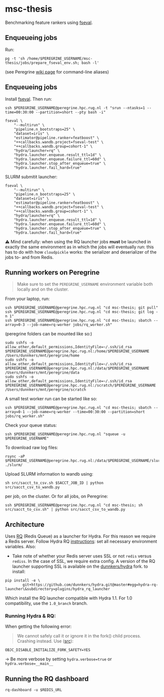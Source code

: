 # msc-thesis
Benchmarking feature rankers using [fseval](https://github.com/dunnkers/fseval).



## Enqueueing jobs
Run:

```shell
pg -t 'sh /home/$PEREGRINE_USERNAME/msc-thesis/jobs/prepare_fseval_env.sh; bash -l'
```

(see Peregrine [wiki page](https://github.com/dunnkers/msc-thesis/wiki/Peregrine#cli-aliases-and-shortcuts) for command-line aliases)

## Enqueueing jobs
Install [fseval](https://github.com/dunnkers/fseval). Then run:

```shell
ssh $PEREGRINE_USERNAME@peregrine.hpc.rug.nl -t "srun --ntasks=1 --time=00:30:00 --partition=short --pty bash -i"
```

```shell
fseval \
    "--multirun" \
    "pipeline.n_bootstraps=25" \
    "dataset=iris" \
    "estimator@pipeline.ranker=featboost" \
    "++callbacks.wandb.project=fseval-test" \
    "++callbacks.wandb.group=cohort-1" \
    "hydra/launcher=rq" \
    "hydra.launcher.enqueue.result_ttl=1d" \
    "hydra.launcher.enqueue.failure_ttl=60d" \
    "hydra.launcher.stop_after_enqueue=true" \
    "hydra.launcher.fail_hard=true"
```

SLURM submitit launcher:
```shell
fseval \
    "--multirun" \
    "pipeline.n_bootstraps=25" \
    "dataset=iris" \
    "estimator@pipeline.ranker=featboost" \
    "++callbacks.wandb.project=fseval-test" \
    "++callbacks.wandb.group=cohort-1" \
    "hydra/launcher=rq" \
    "hydra.launcher.enqueue.result_ttl=1d" \
    "hydra.launcher.enqueue.failure_ttl=60d" \
    "hydra.launcher.stop_after_enqueue=true" \
    "hydra.launcher.fail_hard=true"
```


⚠️ Mind carefully: when using the RQ launcher jobs **must** be launched in exactly the same environment as in which the jobs will eventually run: this has to do with how `cloudpickle` works: the serializer and deserializer of the jobs to- and from Redis.

## Running workers on Peregrine
> Make sure to set the `PEREGRINE_USERNAME` environment variable both locally and on the cluster.

From your laptop, run:

```shell
ssh $PEREGRINE_USERNAME@peregrine.hpc.rug.nl "cd msc-thesis; git pull"
ssh $PEREGRINE_USERNAME@peregrine.hpc.rug.nl "cd msc-thesis; git log -n 1"
ssh $PEREGRINE_USERNAME@peregrine.hpc.rug.nl "cd msc-thesis; sbatch --array=0-3 --job-name=rq-worker jobs/rq_worker.sh"
```

(peregrine folders can be mounted like so:)

```shell
sudo sshfs -o allow_other,default_permissions,IdentityFile=~/.ssh/id_rsa $PEREGRINE_USERNAME@peregrine.hpc.rug.nl:/home/$PEREGRINE_USERNAME /Users/dunnkers/mnt/peregrine/home
sudo sshfs -o allow_other,default_permissions,IdentityFile=~/.ssh/id_rsa $PEREGRINE_USERNAME@peregrine.hpc.rug.nl:/data/$PEREGRINE_USERNAME /Users/dunnkers/mnt/peregrine/data
sudo sshfs -o allow_other,default_permissions,IdentityFile=~/.ssh/id_rsa $PEREGRINE_USERNAME@peregrine.hpc.rug.nl:/scratch/$PEREGRINE_USERNAME /Users/dunnkers/mnt/peregrine/scratch
```

A small test worker run can be started like so:
```shell
ssh $PEREGRINE_USERNAME@peregrine.hpc.rug.nl "cd msc-thesis; sbatch --array=0-1 --job-name=rq-worker --time=00:30:00 --partition=short jobs/rq_worker.sh"
```

Check your queue status:
```shell
ssh $PEREGRINE_USERNAME@peregrine.hpc.rug.nl "squeue -u $PEREGRINE_USERNAME"
```

To download raw log files:
```shell
rsync -aP $PEREGRINE_USERNAME@peregrine.hpc.rug.nl:/data/$PEREGRINE_USERNAME/slurm/ ./slurm/
```

Upload SLURM information to wandb using:

```shell
sh src/sacct_to_csv.sh $SACCT_JOB_ID | python src/sacct_csv_to_wandb.py
```

per job, on the cluster. Or for all jobs, on Peregrine:

```shell
ssh $PEREGRINE_USERNAME@peregrine.hpc.rug.nl "cd msc-thesis; sh src/sacct_to_csv.sh" | python src/sacct_csv_to_wandb.py
```

## Architecture
Uses [RQ](https://python-rq.org/) (Redis Queue) as a launcher for Hydra. For this reason we require a Redis server. Follow Hydra RQ [instructions](https://hydra.cc/docs/next/plugins/rq_launcher/): set all necessary environment variables. Also:

- Take note of whether your Redis server uses SSL or not `redis` versus `rediss`. In the case of SSL, we require extra config. A version of the RQ launcher supporting SSL is available on the [dunnkers/hydra](https://github.com/dunnkers/hydra) fork. to install:

```shell
pip install -e \
        git+https://github.com/dunnkers/hydra.git@master#egg=hydra-rq-launcher\&subdirectory=plugins/hydra_rq_launcher
```

Which install the RQ launcher compatible with Hydra 1.1. For 1.0 compatibility, use the `1.0_branch` branch. 

### Running Hydra & RQ:

When getting the following error:
> We cannot safely call it or ignore it in the fork() child process. Crashing instead.
Use ([src](https://stackoverflow.com/questions/50168647/multiprocessing-causes-python-to-crash-and-gives-an-error-may-have-been-in-progr)):

```shell
OBJC_DISABLE_INITIALIZE_FORK_SAFETY=YES
```

→ Be more verbose by setting `hydra.verbose=true` or `hydra.verbose=__main__`


## Running the RQ dashboard
```shell
rq-dashboard -u $REDIS_URL
```